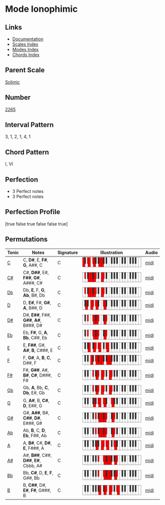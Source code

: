# Mode Ionophimic

## Links

- [Documentation](README.md)
- [Scales Index](Scales.md)
- [Modes Index](Modes.md)
- [Chords Index](Chords.md)

## Parent Scale

[Solimic](ScaleSolimic.md)

## Number

[2265](https://ianring.com/musictheory/scales/2265)

## Interval Pattern

3, 1, 2, 1, 4, 1

## Chord Pattern

I, VI

## Perfection

- 3 Perfect notes
- 3 Perfect notes

## Perfection Profile

[true false true false false true]

## Permutations

| Tonic | Notes | Signature | Illustration | Audio |
|-------|-------|-----------|--------------|-------|
| [C](ModeCNaturalIonophimic.md) | C, **D#**, E, **F#**, **G**, A##, C | C | ![CNaturalIonophimic](ModeCNaturalIonophimic.png) | [midi](https://github.com/edipermadi/music/blob/main/docs/ModeCNaturalIonophimic.mid?raw=true) |
| [C#](ModeCSharpIonophimic.md) | C#, **D##**, E#, **F##**, **G#**, A###, C# | C | ![CSharpIonophimic](ModeCSharpIonophimic.png) | [midi](https://github.com/edipermadi/music/blob/main/docs/ModeCSharpIonophimic.mid?raw=true) |
| [Db](ModeDFlatIonophimic.md) | Db, **E**, F, **G**, **Ab**, B#, Db | C | ![DFlatIonophimic](ModeDFlatIonophimic.png) | [midi](https://github.com/edipermadi/music/blob/main/docs/ModeDFlatIonophimic.mid?raw=true) |
| [D](ModeDNaturalIonophimic.md) | D, **E#**, F#, **G#**, **A**, B##, D | C | ![DNaturalIonophimic](ModeDNaturalIonophimic.png) | [midi](https://github.com/edipermadi/music/blob/main/docs/ModeDNaturalIonophimic.mid?raw=true) |
| [D#](ModeDSharpIonophimic.md) | D#, **E##**, F##, **G##**, **A#**, B###, D# | C | ![DSharpIonophimic](ModeDSharpIonophimic.png) | [midi](https://github.com/edipermadi/music/blob/main/docs/ModeDSharpIonophimic.mid?raw=true) |
| [Eb](ModeEFlatIonophimic.md) | Eb, **F#**, G, **A**, **Bb**, C##, Eb | C | ![EFlatIonophimic](ModeEFlatIonophimic.png) | [midi](https://github.com/edipermadi/music/blob/main/docs/ModeEFlatIonophimic.mid?raw=true) |
| [E](ModeENaturalIonophimic.md) | E, **F##**, G#, **A#**, **B**, C###, E | C | ![ENaturalIonophimic](ModeENaturalIonophimic.png) | [midi](https://github.com/edipermadi/music/blob/main/docs/ModeENaturalIonophimic.mid?raw=true) |
| [F](ModeFNaturalIonophimic.md) | F, **G#**, A, **B**, **C**, D##, F | C | ![FNaturalIonophimic](ModeFNaturalIonophimic.png) | [midi](https://github.com/edipermadi/music/blob/main/docs/ModeFNaturalIonophimic.mid?raw=true) |
| [F#](ModeFSharpIonophimic.md) | F#, **G##**, A#, **B#**, **C#**, D###, F# | C | ![FSharpIonophimic](ModeFSharpIonophimic.png) | [midi](https://github.com/edipermadi/music/blob/main/docs/ModeFSharpIonophimic.mid?raw=true) |
| [Gb](ModeGFlatIonophimic.md) | Gb, **A**, Bb, **C**, **Db**, E#, Gb | C | ![GFlatIonophimic](ModeGFlatIonophimic.png) | [midi](https://github.com/edipermadi/music/blob/main/docs/ModeGFlatIonophimic.mid?raw=true) |
| [G](ModeGNaturalIonophimic.md) | G, **A#**, B, **C#**, **D**, E##, G | C | ![GNaturalIonophimic](ModeGNaturalIonophimic.png) | [midi](https://github.com/edipermadi/music/blob/main/docs/ModeGNaturalIonophimic.mid?raw=true) |
| [G#](ModeGSharpIonophimic.md) | G#, **A##**, B#, **C##**, **D#**, E###, G# | C | ![GSharpIonophimic](ModeGSharpIonophimic.png) | [midi](https://github.com/edipermadi/music/blob/main/docs/ModeGSharpIonophimic.mid?raw=true) |
| [Ab](ModeAFlatIonophimic.md) | Ab, **B**, C, **D**, **Eb**, F##, Ab | C | ![AFlatIonophimic](ModeAFlatIonophimic.png) | [midi](https://github.com/edipermadi/music/blob/main/docs/ModeAFlatIonophimic.mid?raw=true) |
| [A](ModeANaturalIonophimic.md) | A, **B#**, C#, **D#**, **E**, F###, A | C | ![ANaturalIonophimic](ModeANaturalIonophimic.png) | [midi](https://github.com/edipermadi/music/blob/main/docs/ModeANaturalIonophimic.mid?raw=true) |
| [A#](ModeASharpIonophimic.md) | A#, **B##**, C##, **D##**, **E#**, Cbbb, A# | C | ![ASharpIonophimic](ModeASharpIonophimic.png) | [midi](https://github.com/edipermadi/music/blob/main/docs/ModeASharpIonophimic.mid?raw=true) |
| [Bb](ModeBFlatIonophimic.md) | Bb, **C#**, D, **E**, **F**, G##, Bb | C | ![BFlatIonophimic](ModeBFlatIonophimic.png) | [midi](https://github.com/edipermadi/music/blob/main/docs/ModeBFlatIonophimic.mid?raw=true) |
| [B](ModeBNaturalIonophimic.md) | B, **C##**, D#, **E#**, **F#**, G###, B | C | ![BNaturalIonophimic](ModeBNaturalIonophimic.png) | [midi](https://github.com/edipermadi/music/blob/main/docs/ModeBNaturalIonophimic.mid?raw=true) |
